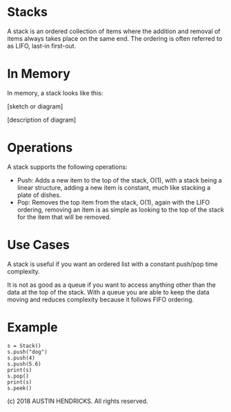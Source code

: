 # Stacks

A stack is an ordered collection of items where the addition and removal of items always takes place on the same end. The ordering is often referred to as LIFO, last-in first-out.

# In Memory

In memory, a stack looks like this:

\[sketch or diagram\]

\[description of diagram\]

# Operations

A stack supports the following operations:

* Push: Adds a new item to the top of the stack, O(1), with a stack being a linear structure, adding a new item is constant, much like stacking a plate of dishes.
* Pop: Removes the top item from the stack, O(1), again with the LIFO ordering, removing an item is as simple as looking to the top of the stack for the item that will be removed.

# Use Cases

A stack is useful if you want an ordered list with a constant push/pop time complexity.

It is not as good as a queue if you want to access anything other than the data at the top of the stack. With a queue you are able to keep the data moving and reduces complexity because it follows FIFO ordering.

# Example

```
s = Stack()
s.push("dog")
s.push(4)
s.push(5.6)
print(s)
s.pop()
print(s)
s.peek()
```

(c) 2018 AUSTIN HENDRICKS. All rights reserved.
